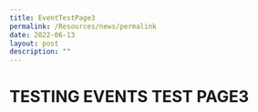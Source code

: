 ```yaml
---
title: EventTestPage3
permalink: /Resources/news/permalink
date: 2022-06-13
layout: post
description: ""
---
```

# TESTING EVENTS TEST PAGE3